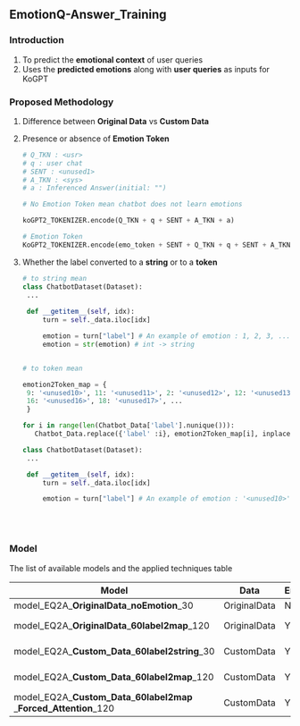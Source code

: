 EmotionQ-Answer_Training
-
### Introduction
1. To predict the **emotional context** of user queries
2. Uses the **predicted emotions** along with **user queries** as inputs for KoGPT

### Proposed Methodology
1. Difference between **Original Data** vs **Custom Data**

2. Presence or absence of **Emotion Token**
   ```python
   # Q_TKN : <usr>
   # q : user chat
   # SENT : <unused1>
   # A_TKN : <sys>
   # a : Inferenced Answer(initial: "")

   # No Emotion Token mean chatbot does not learn emotions
   
   koGPT2_TOKENIZER.encode(Q_TKN + q + SENT + A_TKN + a)

   # Emotion Token
   KoGPT2_TOKENIZER.encode(emo_token + SENT + Q_TKN + q + SENT + A_TKN + a)
    ```

3. Whether the label converted to a **string** or to a **token**
   ```python
   # to string mean
   class ChatbotDataset(Dataset):
    ...
    
    def __getitem__(self, idx):
        turn = self._data.iloc[idx]

        emotion = turn["label"] # An example of emotion : 1, 2, 3, ...
        emotion = str(emotion) # int -> string


   # to token mean

   emotion2Token_map = {
    9: '<unused10>', 11: '<unused11>', 2: '<unused12>', 12: '<unused13>', 13: '<unused14>', 15: '<unused15>',
    16: '<unused16>', 18: '<unused17>', ...
    }

   for i in range(len(Chatbot_Data['label'].nunique())):
      Chatbot_Data.replace({'label' :i}, emotion2Token_map[i], inplace = True)

   class ChatbotDataset(Dataset):
    ...

    def __getitem__(self, idx):
        turn = self._data.iloc[idx]

        emotion = turn["label"] # An example of emotion : '<unused10>', '<unused11>' ...
   ```
</br>
</br>
   
### Model
The list of available models and the applied techniques table

| Model | Data | Emotion | label | ForcedAttention |
|---|---|---|---|---|
| model_EQ2A_**OriginalData**_**noEmotion**_30 | OriginalData | N | - | N |
| model_EQ2A_**OriginalData**_**60label2map**_120 | OriginalData | Y | to Token | N |
| model_EQ2A_**Custom_Data**_**60label2string**_30 | CustomData | Y | to String | N |
| model_EQ2A_**Custom_Data**_**60label2map**_120 | CustomData | Y | to Token | N |
| model_EQ2A_**Custom_Data**_**60label2map** _**Forced_Attention**_120 | CustomData | Y | to Token | Y |